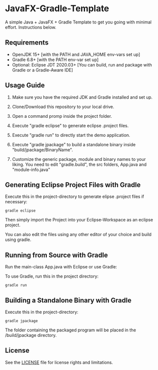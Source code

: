 # JavaFX-Gradle-Template

A simple Java + JavaFX + Gradle Template to get you going with minimal effort. Instructions below.


## Requirements

* OpenJDK 15+ [with the PATH and JAVA_HOME env-vars set up]
* Gradle 6.8+ [with the PATH env-var set up]
* Optional: Eclipse JDT 2020.03+ [You can build, run and package with Gradle or a Gradle-Aware IDE]


## Usage Guide

1. Make sure you have the required JDK and Gradle installed and set up.

2. Clone/Download this repository to your local drive.

3. Open a command promp inside the project folder.

4. Execute "gradle eclipse" to generate eclipse .project files.

5. Execute "gradle run" to directly start the demo application.

6. Execute "gradle jpackage" to build a standalone binary inside "build/jpackage/BinaryName".

7. Customize the generic package, module and binary names to your liking. You need to edit "gradle.build", the src folders, App.java and "module-info.java"



## Generating Eclipse Project Files with Gradle

Execute this in the project-directory to generate elipse .project files if necessary:
```Shell
gradle eclipse
```
Then simply import the Project into your Eclipse-Workspace as an eclipse project.

You can also edit the files using any other editor of your choice and build using gradle.


## Running from Source with Gradle

Run the main-class App.java with Eclipse or use Gradle:

To use Gradle, run this in the project directory:
```Shell
gradle run
```


## Building a Standalone Binary with Gradle

Execute this in the project-directory:
```Shell
gradle jpackage
```
The folder containing the packaged program will be placed in the /build/jpackage directory.


## License

See the [LICENSE](LICENSE.md) file for license rights and limitations.
